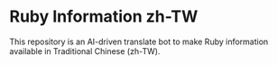 Ruby Information zh-TW
===

This repository is an AI-driven translate bot to make Ruby information available in Traditional Chinese (zh-TW).
